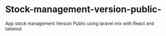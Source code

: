 # Stock-management-version-public-
App stock management Version Public  using laravel mix with React  and tailwind 
